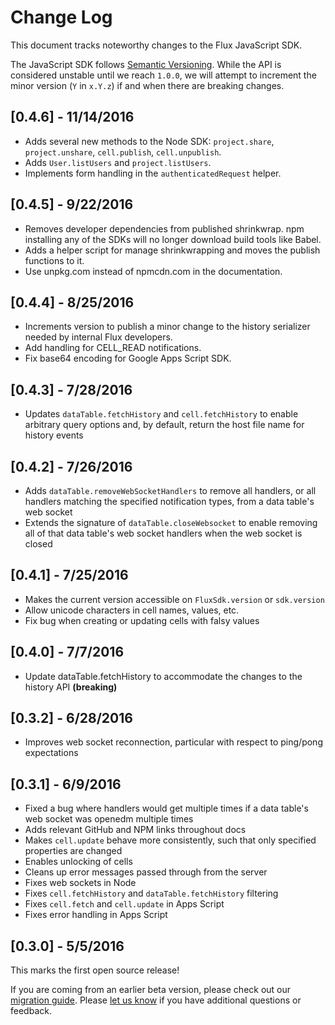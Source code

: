 # Change Log

This document tracks noteworthy changes to the Flux JavaScript SDK.

The JavaScript SDK follows [Semantic Versioning](http://semver.org).
While the API is considered unstable until we reach `1.0.0`, we will attempt
to increment the minor version (`Y` in `x.Y.z`) if and when there are
breaking changes.

## [0.4.6] - 11/14/2016

* Adds several new methods to the Node SDK: `project.share`, `project.unshare`,
  `cell.publish`, `cell.unpublish`.
* Adds `User.listUsers` and `project.listUsers`.
* Implements form handling in the `authenticatedRequest` helper.

## [0.4.5] - 9/22/2016

* Removes developer dependencies from published shrinkwrap. npm installing any
  of the SDKs will no longer download build tools like Babel.
* Adds a helper script for manage shrinkwrapping and moves the publish functions
  to it.
* Use unpkg.com instead of npmcdn.com in the documentation.

## [0.4.4] - 8/25/2016

* Increments version to publish a minor change to the history serializer needed
  by internal Flux developers.
* Add handling for CELL\_READ notifications.
* Fix base64 encoding for Google Apps Script SDK.

## [0.4.3] - 7/28/2016

* Updates `dataTable.fetchHistory` and `cell.fetchHistory` to enable
arbitrary query options and, by default, return the host file name for
history events

## [0.4.2] - 7/26/2016

* Adds `dataTable.removeWebSocketHandlers` to remove all handlers, or all
handlers matching the specified notification types, from a data table's web
socket
* Extends the signature of `dataTable.closeWebsocket` to enable removing all
of that data table's web socket handlers when the web socket is closed

## [0.4.1] - 7/25/2016

* Makes the current version accessible on `FluxSdk.version` or `sdk.version`
* Allow unicode characters in cell names, values, etc.
* Fix bug when creating or updating cells with falsy values

## [0.4.0] - 7/7/2016

* Update dataTable.fetchHistory to accommodate the changes to the history API **(breaking)**

## [0.3.2] - 6/28/2016

* Improves web socket reconnection, particular with respect to ping/pong expectations

## [0.3.1] - 6/9/2016

* Fixed a bug where handlers would get multiple times if a data table's web socket was openedm
multiple times
* Adds relevant GitHub and NPM links throughout docs
* Makes `cell.update` behave more consistently, such that only specified properties are changed
* Enables unlocking of cells
* Cleans up error messages passed through from the server
* Fixes web sockets in Node
* Fixes `cell.fetchHistory` and `dataTable.fetchHistory` filtering
* Fixes `cell.fetch` and `cell.update` in Apps Script
* Fixes error handling in Apps Script

## [0.3.0] - 5/5/2016

This marks the first open source release!

If you are coming from an earlier beta version, please check out our
[migration guide](https://flux.gitbooks.io/flux-javascript-sdk/content/docs/Migration.html).
Please [let us know](mailto:sdk@flux.io) if you have additional questions or feedback.
